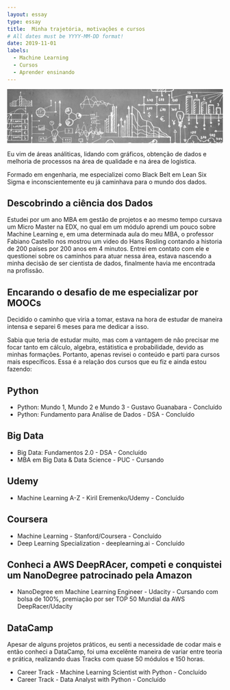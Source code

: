 ```yaml
---
layout: essay
type: essay
title:  Minha trajetória, motivações e cursos
# All dates must be YYYY-MM-DD format!
date: 2019-11-01
labels:
  - Machine Learning
  - Cursos
  - Aprender ensinando
---
```


<img class="ui fluid image" src="../images/graphics.jpg">

<p>Eu vim de áreas análiticas, lidando com gráficos, obtenção de dados e melhoria de processos na área de qualidade e na área de logistica.</p> 
<p>Formado em engenharia, me especializei como Black Belt em Lean Six Sigma e inconscientemente eu já caminhava para o mundo dos dados.</p>

## Descobrindo a ciência dos Dados

<p>Estudei por um ano MBA em gestão de projetos e ao mesmo tempo cursava um Micro Master na EDX, no qual em um módulo aprendi um 
pouco sobre Machine Learning e, em uma determinada aula do meu MBA, o professor Fabiano Castello nos mostrou um video do Hans Rosling 
contando a historia de 200 países por 200 anos em 4 minutos. Entrei em contato com ele e questionei sobre os caminhos para atuar nessa área, estava nascendo a minha decisão de ser cientista de dados, finalmente havia me encontrada na profissão.</p>


## Encarando o desafio de me especializar por MOOCs

<p>Decidido o caminho que viria a tomar, estava na hora de estudar de maneira intensa e separei 6 meses para me dedicar a isso.</p>
<p>Sabia que teria de estudar muito, mas com a vantagem de não precisar me focar tanto em cálculo, algebra, estátistica e probabilidade, devido as minhas formações. Portanto, apenas revisei o conteúdo e parti para cursos mais específicos. Essa é a relação dos cursos que eu fiz e ainda estou fazendo:</p>

## Python
  * Python: Mundo 1, Mundo 2 e Mundo 3 - Gustavo Guanabara - Concluído
  * Python: Fundamento para Análise de Dados - DSA - Concluído
  
## Big Data  
  * Big Data: Fundamentos 2.0 - DSA - Concluído
  * MBA em Big Data & Data Science - PUC - Cursando
  
## Udemy
  * Machine Learning A-Z - Kiril Eremenko/Udemy - Concluído
  
## Coursera
  * Machine Learning - Stanford/Coursera - Concluído
  * Deep Learning Specialization - deeplearning.ai - Concluído
  
  
## Conheci a AWS DeepRAcer, competi e conquistei um NanoDegree patrocinado pela Amazon

  * NanoDegree em Machine Learning Engineer - Udacity - Cursando com bolsa de 100%, premiação por ser TOP 50 Mundial da AWS DeepRacer/Udacity
  
## DataCamp   
<p>Apesar de alguns projetos práticos, eu senti a necessidade de codar mais e então conheci a DataCamp, foi uma excelênte maneira de variar entre teoria e prática, realizando duas Tracks com quase 50 módulos e 150 horas.</p>

  * Career Track - Machine Learning Scientist with Python - Concluído
  * Career Track - Data Analyst with Python - Concluído
  
